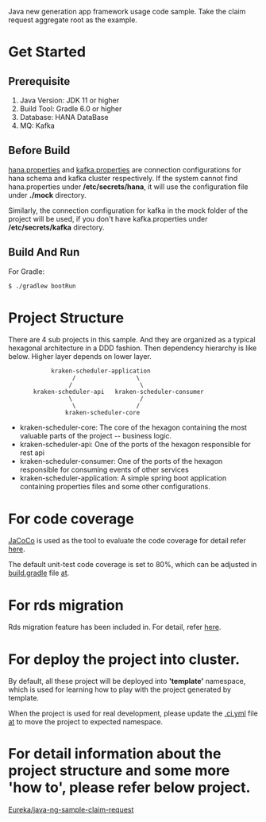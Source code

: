 Java new generation app framework usage code sample. Take the claim request aggregate root as the example.

# Get Started
## Prerequisite
1. Java Version: JDK 11 or higher
1. Build Tool: Gradle 6.0 or higher
1. Database: HANA DataBase
1. MQ: Kafka

## Before Build
[hana.properties](./mock/hana.properties) and [kafka.properties](./mock/kafka.properties) are connection configurations for hana schema and kafka cluster respectively. If the system cannot find hana.properties under __/etc/secrets/hana__, it will use the configuration file under __./mock__ directory. 

Similarly, the connection configuration for kafka in the mock folder of the project will be used, if you don't have kafka.properties under __/etc/secrets/kafka__ directory.  

## Build And Run
For Gradle:
```bash
$ ./gradlew bootRun
```

# Project Structure
There are 4 sub projects in this sample. And they are organized as a typical hexagonal architecture in a DDD fashion. Then dependency hierarchy is like below. Higher layer depends on lower layer.
                
                kraken-scheduler-application
                      /                 \
                     /                   \
           kraken-scheduler-api   kraken-scheduler-consumer
                     \                   /
                      \                 /
                    kraken-scheduler-core
                    
 
 * kraken-scheduler-core: The core of the hexagon containing the most valuable parts of the project -- business logic.
 * kraken-scheduler-api: One of the ports of the hexagon responsible for rest api
 * kraken-scheduler-consumer: One of the ports of the hexagon responsible for consuming events of other services
 * kraken-scheduler-application: A simple spring boot application containing properties files and some other configurations.

# For code coverage
[JaCoCo](https://www.eclemma.org/jacoco/) is used as the tool to evaluate the code coverage for detail refer [here](https://docs.gradle.org/current/userguide/jacoco_plugin.html).

The default unit-test code coverage is set to 80%, which can be adjusted in [build.gradle](./build.gradle) file [at](./build.gradle#L45).

# For rds migration
Rds migration feature has been included in. For detail, refer [here](https://wiki.wdf.sap.corp/wiki/x/Z6iPhQ).

# For deploy the project into cluster.
By default, all these project will be deployed into __'template'__ namespace, which is used for learning how to play with the project generated by template.

When the project is used for real development, please update the [.ci.yml](./.ci.yml) file [at](./.ci.yml#L39) to move the project to expected namespace.

# For detail information about the project structure and some more 'how to', please refer below project.
[Eureka/java-ng-sample-claim-request](/../../../java-ng-sample-claim-request) 
